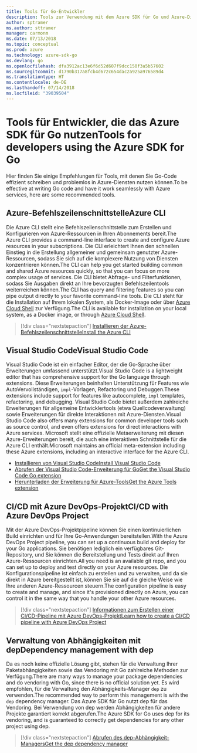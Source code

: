```yaml
---
title: Tools für Go-Entwickler
description: Tools zur Verwendung mit dem Azure SDK für Go und Azure-Diensten
author: sptramer
ms.author: sttramer
manager: carmonm
ms.date: 07/13/2018
ms.topic: conceptual
ms.prod: azure
ms.technology: azure-sdk-go
ms.devlang: go
ms.openlocfilehash: dfa3912ac13e6f6d52d607f9dcc150f3a5b57602
ms.sourcegitcommit: d1790b317a8fcb4d672c654dac2a925a976589d4
ms.translationtype: HT
ms.contentlocale: de-DE
ms.lasthandoff: 07/14/2018
ms.locfileid: "39039504"
---
```

# <a name="tools-for-developers-using-the-azure-sdk-for-go"></a><span data-ttu-id="f949f-103">Tools für Entwickler, die das Azure SDK für Go nutzen</span><span class="sxs-lookup"><span data-stu-id="f949f-103">Tools for developers using the Azure SDK for Go</span></span>

<span data-ttu-id="f949f-104">Hier finden Sie einige Empfehlungen für Tools, mit denen Sie Go-Code effizient schreiben und problemlos in Azure-Diensten nutzen können.</span><span class="sxs-lookup"><span data-stu-id="f949f-104">To be effective at writing Go code and have it work seamlessly with Azure services, here are some recommended tools.</span></span>

## <a name="azure-cli"></a><span data-ttu-id="f949f-105">Azure-Befehlszeilenschnittstelle</span><span class="sxs-lookup"><span data-stu-id="f949f-105">Azure CLI</span></span>

<span data-ttu-id="f949f-106">Die Azure CLI stellt eine Befehlszeilenschnittstelle zum Erstellen und Konfigurieren von Azure-Ressourcen in Ihren Abonnements bereit.</span><span class="sxs-lookup"><span data-stu-id="f949f-106">The Azure CLI provides a command-line interface to create and configure Azure resources in your subscriptions.</span></span> <span data-ttu-id="f949f-107">Die CLI erleichtert Ihnen den schnellen Einstieg in die Erstellung allgemeiner und gemeinsam genutzter Azure-Ressourcen, sodass Sie sich auf die komplexere Nutzung von Diensten konzentrieren können.</span><span class="sxs-lookup"><span data-stu-id="f949f-107">The CLI can help you get started building common and shared Azure resources quickly, so that you can focus on more complex usage of services.</span></span> <span data-ttu-id="f949f-108">Die CLI bietet Abfrage- und Filterfunktionen, sodass Sie Ausgaben direkt an Ihre bevorzugten Befehlszeilentools weiterreichen können.</span><span class="sxs-lookup"><span data-stu-id="f949f-108">The CLI has query and filtering features so you can pipe output directly to your favorite command-line tools.</span></span> <span data-ttu-id="f949f-109">Die CLI steht für die Installation auf Ihrem lokalen System, als Docker-Image oder über [Azure Cloud Shell](https://docs.microsoft.com/azure/cloud-shell/overview) zur Verfügung.</span><span class="sxs-lookup"><span data-stu-id="f949f-109">The CLI is available for installation on your local system, as a Docker image, or through [Azure Cloud Shell](https://docs.microsoft.com/azure/cloud-shell/overview).</span></span>

> [!div class="nextstepaction"]
> [<span data-ttu-id="f949f-110">Installieren der Azure-Befehlszeilenschnittstelle</span><span class="sxs-lookup"><span data-stu-id="f949f-110">Install the Azure CLI</span></span>](/cli/azure/install-azure-cli)

## <a name="visual-studio-code"></a><span data-ttu-id="f949f-111">Visual Studio Code</span><span class="sxs-lookup"><span data-stu-id="f949f-111">Visual Studio Code</span></span>

<span data-ttu-id="f949f-112">Visual Studio Code ist ein einfacher Editor, der die Go-Sprache über Erweiterungen umfassend unterstützt.</span><span class="sxs-lookup"><span data-stu-id="f949f-112">Visual Studio Code is a lightweight editor that has comprehensive support for the Go language through extensions.</span></span> <span data-ttu-id="f949f-113">Diese Erweiterungen beinhalten Unterstützung für Features wie AutoVervollständigen, `impl`-Vorlagen, Refactoring und Debuggen.</span><span class="sxs-lookup"><span data-stu-id="f949f-113">These extensions include support for features like autocomplete, `impl` templates, refactoring, and debugging.</span></span> <span data-ttu-id="f949f-114">Visual Studio Code bietet außerdem zahlreiche Erweiterungen für allgemeine Entwicklertools (etwa Quellcodeverwaltung) sowie Erweiterungen für direkte Interaktionen mit Azure-Diensten.</span><span class="sxs-lookup"><span data-stu-id="f949f-114">Visual Studio Code also offers many extensions for common developer tools such as source control, and even offers extensions for direct interactions with Azure services.</span></span> <span data-ttu-id="f949f-115">Microsoft stellt eine offizielle Metaerweiterung mit diesen Azure-Erweiterungen bereit, die auch eine interaktiven Schnittstelle für die Azure CLI enthält.</span><span class="sxs-lookup"><span data-stu-id="f949f-115">Microsoft maintains an official meta-extension including these Azure extensions, including an interactive interface for the Azure CLI.</span></span>

* [<span data-ttu-id="f949f-116">Installieren von Visual Studio Code</span><span class="sxs-lookup"><span data-stu-id="f949f-116">Install Visual Studio Code</span></span>](https://code.visualstudio.com/Download)
* [<span data-ttu-id="f949f-117">Abrufen der Visual Studio Code-Erweiterung für Go</span><span class="sxs-lookup"><span data-stu-id="f949f-117">Get the Visual Studio Code Go extension</span></span>](https://code.visualstudio.com/docs/languages/go)
* [<span data-ttu-id="f949f-118">Herunterladen der Erweiterung für Azure-Tools</span><span class="sxs-lookup"><span data-stu-id="f949f-118">Get the Azure Tools extension</span></span>](https://marketplace.visualstudio.com/items?itemName=ms-vscode.vscode-azureextensionpack)

## <a name="cicd-with-azure-devops-project"></a><span data-ttu-id="f949f-119">CI/CD mit Azure DevOps-Projekt</span><span class="sxs-lookup"><span data-stu-id="f949f-119">CI/CD with Azure DevOps Project</span></span>

<span data-ttu-id="f949f-120">Mit der Azure DevOps-Projektpipeline können Sie einen kontinuierlichen Build einrichten und für Ihre Go-Anwendungen bereitstellen.</span><span class="sxs-lookup"><span data-stu-id="f949f-120">With the Azure DevOps Project pipeline, you can set up a continuous build and deploy for your Go applications.</span></span> <span data-ttu-id="f949f-121">Sie benötigen lediglich ein verfügbares Git-Repository, und Sie können die Bereitstellung und Tests direkt auf Ihren Azure-Ressourcen einrichten.</span><span class="sxs-lookup"><span data-stu-id="f949f-121">All you need is an available git repo, and you can set up to deploy and test directly on your Azure resources.</span></span> <span data-ttu-id="f949f-122">Die Konfigurationspipeline ist einfach zu erstellen und zu verwalten, und da sie direkt in Azure bereitgestellt ist, können Sie sie auf die gleiche Weise wie Ihre anderen Azure-Ressourcen steuern.</span><span class="sxs-lookup"><span data-stu-id="f949f-122">The configuration pipeline is easy to create and manage, and since it's provisioned directly on Azure, you can control it in the same way that you handle your other Azure resources.</span></span>

> [!div class="nextstepaction"]
> [<span data-ttu-id="f949f-123">Informationen zum Erstellen einer CI/CD-Pipeline mit Azure DevOps-Projekt</span><span class="sxs-lookup"><span data-stu-id="f949f-123">Learn how to create a CI/CD pipeline with Azure DevOps Project</span></span>](/devops-project/azure-devops-project-go)

## <a name="dependency-management-with-dep"></a><span data-ttu-id="f949f-124">Verwaltung von Abhängigkeiten mit dep</span><span class="sxs-lookup"><span data-stu-id="f949f-124">Dependency management with dep</span></span>

<span data-ttu-id="f949f-125">Da es noch keine offizielle Lösung gibt, stehen für die Verwaltung Ihrer Paketabhängigkeiten sowie das Vendoring mit Go zahlreiche Methoden zur Verfügung.</span><span class="sxs-lookup"><span data-stu-id="f949f-125">There are many ways to manage your package dependencies and do vendoring with Go, since there is no official solution yet.</span></span> <span data-ttu-id="f949f-126">Es wird empfohlen, für die Verwaltung den Abhängigkeits-Manager `dep` zu verwenden.</span><span class="sxs-lookup"><span data-stu-id="f949f-126">The recommended way to perform this management is with the `dep` dependency manager.</span></span> <span data-ttu-id="f949f-127">Das Azure SDK für Go nutzt dep für das Vendoring. Bei Verwendung von dep werden Abhängigkeiten für andere Projekte garantiert korrekt abgerufen.</span><span class="sxs-lookup"><span data-stu-id="f949f-127">The Azure SDK for Go uses dep for its vendoring, and is guaranteed to correctly get dependencies for any other project using dep.</span></span>

> [!div class="nextstepaction"]
> [<span data-ttu-id="f949f-128">Abrufen des dep-Abhängigkeit-Managers</span><span class="sxs-lookup"><span data-stu-id="f949f-128">Get the dep dependency manager</span></span>](https://github.com/golang/dep)
